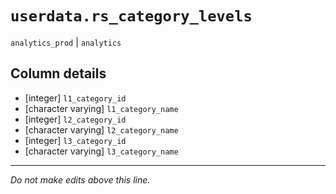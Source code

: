 # `userdata.rs_category_levels`
`analytics_prod` | `analytics`

## Column details
* [integer]   `l1_category_id`
* [character varying] `l1_category_name`
* [integer]   `l2_category_id`
* [character varying] `l2_category_name`
* [integer]   `l3_category_id`
* [character varying] `l3_category_name`

-------------------------------------------------------------------------------
*Do not make edits above this line.*
